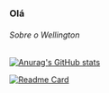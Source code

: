 ### Olá 

###### Sobre o Wellington



[![Anurag's GitHub stats](https://github.com/Wellantunes)](https://github.com/anuraghazra/github-readme-stats)


[![Readme Card](https://github-readme-stats.vercel.app/api/pin/?username=pedrogithub1406&repo=pedrogithub2406.github.io&theme=dark)](https://github.com/anuraghazra/github-readme-stats)
